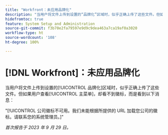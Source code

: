 ```yaml
---
title: "Workfront：未应用品牌化"
description: "当用户将文件上传到设置的“品牌化”区域时，似乎正确上传了这些文件。但如果用户查看“主菜单”，却看不到徽标，而是看到一条错误消息。"
hidefromtoc: true
feature: System Setup and Administration
source-git-commit: f3b70e2fa79597e9d9c9dea463a7ca19af0a3020
workflow-type: ht
source-wordcount: '108'
ht-degree: 100%

---
```



# [!DNL Workfront]：未应用品牌化

当用户将文件上传到设置的[!UICONTROL 品牌化]区域时，似乎正确上传了这些文件。但如果用户查看[!UICONTROL 主菜单]，却看不到徽标，而是看到以下消息：

&quot;[!UICONTROL 公司徽标不可用。我们未能根据所提供的 URL 加载您公司的徽标。请联系您的系统管理员。]&quot;

_首次报告于 2023 年 9 月 29 日。_

